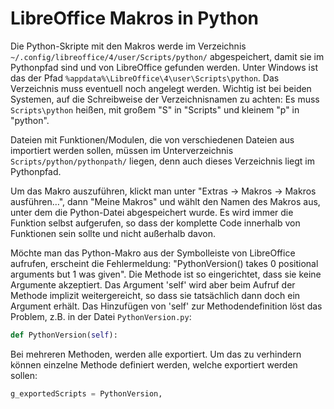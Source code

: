 # LibreOffice Makros in Python

Die Python-Skripte mit den Makros werde im Verzeichnis `~/.config/libreoffice/4/user/Scripts/python/` abgespeichert, damit sie im Pythonpfad sind und von LibreOffice gefunden werden. Unter Windows ist das der Pfad `%appdata%\LibreOffice\4\user\Scripts\python`. Das Verzeichnis muss eventuell noch angelegt werden. Wichtig ist bei beiden Systemen, auf die Schreibweise der Verzeichnisnamen zu achten: Es muss `Scripts\python` heißen, mit großem "S" in "Scripts" und kleinem "p" in "python".

Dateien mit Funktionen/Modulen, die von verschiedenen Dateien aus importiert werden sollen, müssen im Unterverzeichnis `Scripts/python/pythonpath/` liegen, denn auch dieses Verzeichnis liegt im Pythonpfad.

Um das Makro auszuführen, klickt man unter "Extras -> Makros -> Makros ausführen…", dann "Meine Makros" und wählt den Namen des Makros aus, unter dem die Python-Datei abgespeichert wurde. Es wird immer die Funktion selbst aufgerufen, so dass der komplette Code innerhalb von Funktionen sein sollte und nicht außerhalb davon.

Möchte man das Python-Makro aus der Symbolleiste von LibreOffice aufrufen, erscheint die Fehlermeldung: "PythonVersion() takes 0 positional arguments but 1 was given". Die Methode ist so eingerichtet, dass sie keine Argumente akzeptiert. Das Argument 'self' wird aber beim Aufruf der Methode implizit weitergereicht, so dass sie tatsächlich dann doch ein Argument erhält. Das Hinzufügen von 'self' zur Methodendefinition löst das Problem, z.B. in der Datei `PythonVersion.py`:
 
```python
def PythonVersion(self):
```

Bei mehreren Methoden, werden alle exportiert. Um das zu verhindern können einzelne Methode definiert werden, welche exportiert werden sollen:

```python
g_exportedScripts = PythonVersion,
```
